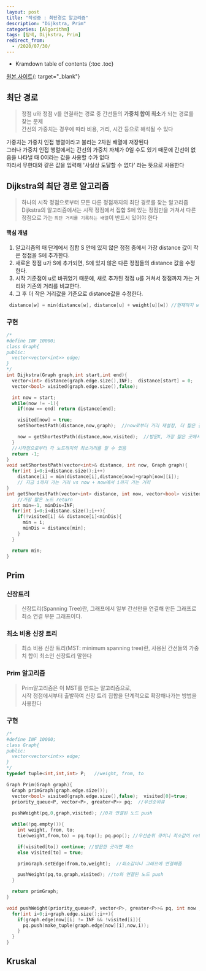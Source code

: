 ```yaml
---
layout: post
title: "작성중 : 최단경로 알고리즘"
description: "Dijkstra, Prim"
categories: [Algorithm]
tags: [탐색, Dijkstra, Prim]
redirect_from:
  - /2020/07/30/
---
```


* Kramdown table of contents
{:toc .toc}

[원본 사이트](https://mattlee.tistory.com/50){: target="_blank"}

## 최단 경로    
> 정점 u와 정점 v를 연결하는 경로 중 간선들의 **가중치 합이 최소**가 되는 경로를 찾는 문제     
> 간선의 가중치는 경우에 따라 비용, 거리, 시간 등으로 해석될 수 있다    
    
<span class="margin">가중치는 가중치 인접 행렬이라고 불리는 2차원 배열에 저장된다</span>      
<span class="margin">그러나 가중치 인접 행렬에서는 간선의 가중치 자체가 0일 수도 있기 때문에 간선이 없음을 나타낼 때 0이라는 값을 사용할 수가 없다</span>     
<span class="margin">따라서 무한대와 같은 값을 입력해 '사실상 도달할 수 없다' 라는 뜻으로 사용한다</span>    


##  Dijkstra의 최단 경로 알고리즘

> 하나의 시작 정점으로부터 모든 다른 정점까지의 최단 경로를 찾는 알고리즘    
> Dijkstra의 알고리즘에서는 시작 정점에서 집합 S에 있는 정점만을 거쳐서 다른 정점으로 가는 `최단 거리를 기록하는 배열`이 반드시 있어야 한다

#### 핵심 개념
1. <span class="nomargin">알고리즘의 매 단계에서 집합 S 안에 있지 않은 정점 중에서 가장 distance 값이 작은 정점을 S에 추가한다. </span>    
2. <span class="nomargin">새로운 정점 u가 S에 추가되면, S에 있지 않은 다른 정점들의 distance 값을 수정한다. </span>    
3. <span class="nomargin">시작 기준점이 u로 바뀌었기 때문에, 새로 추가된 정점 u를 거쳐서 정점까지 가는 거리와 기존의 거리를 비교한다.  </span>    
4. <span class="nomargin">그 후 더 작은 거리값을 기준으로 distance값을 수정한다.</span>    

~~~ c++
 distance[w] = min(distance[w], distance[u] + weight[u][w]) //현재까지 w에 도달하는 가장 짧은 거리, u에서 w까지 가는 가장 거리 중 최소치
~~~

### 구현
~~~ c++
/*
#define INF 10000;
class Graph{
public:
  vector<vector<int>> edge;
}
*/
int Dijkstra(Graph graph,int start,int end){
  vector<int> distance(graph.edge.size(),INF);  distance[start] = 0;
  vector<bool> visited(graph.edge.size(),false);

  int now = start;
  while(now != -1){
    if(now == end) return distance[end];

    visited[now] = true;
    setShortestPath(distance,now,graph);  //now로부터 거리 재설정, 더 짧은 길로

    now = getShortestPath(distance,now,visited);  //방문X, 가장 짧은 곳에서부터 탐색
  }
  //시작점으로부터 각 노드까지의 최소거리를 알 수 있음
  return -1;
}
void setShortestPath(vector<int>& distance, int now, Graph graph){
  for(int i=0;i<distance.size();i++)
    distance[i] = min(distance[i],distance[now]+graph[now][i]);
    // 지금 i까지 가는 거리 vs now + now에서 i까지 가는 거리
}
int getShortestPath(vector<int> distance, int now, vector<bool> visited){
    //가장 짧은 노드 return
  int min=-1, minDis=INF;
  for(int i=0;i<distane.size();i++){
    if(!visited[i] && distance[i]<minDis){
      min = i;
      minDis = distance[min];
    }
  }

  return min;
}
~~~


## Prim

### 신장트리
> 신장트리(Spanning Tree)란, 그래프에서 일부 간선만을 연결해 만든 그래프로
> 최소 연결 부분 그래프이다.

### 최소 비용 신장 트리
> 최소 비용 신장 트리(MST: minimum spanning tree)란, 사용된 간선들의 가중치 합이 최소인 신장트리 말한다    

### Prim 알고리즘
> Prim알고리즘은 이 MST를 만드는 알고리즘으로,    
> 시작 정점에서부터 출발하여 신장 트리 집합을 단계적으로 확장해나가는 방법을 사용한다    

### 구현
~~~ c++
/*
#define INF 10000;
class Graph{
public:
  vector<vector<int>> edge;
}
*/
typedef tuple<int,int,int> P;   //weight, from, to

Graph Prim(Graph graph){
  Graph primGraph(graph.edge.size());
  vector<bool> visited(graph.edge.size(),false);  visited[0]=true;
  priority_queue<P, vector<P>, greater<P>> pq;  //우선순위큐
    
  pushWeight(pq,0,graph,visited); //0과 연결된 노드 push

  while(!pq.empty()){
    int weight, from, to;
    tie(weight,from,to) = pq.top(); pq.pop(); //우선순위 큐이니 최소값이 return

    if(visited[to]) continue; //방문한 곳이면 패스
    else visited[to] = true;

    primGraph.setEdge(from,to,weight);  //최소값이니 그래프에 연결해줌

    pushWeight(pq,to,graph,visited); //to와 연결된 노드 push
  }

  return primGraph;
}

void pushWeight(priority_queue<P, vector<P>, greater<P>>& pq, int now ,Graph graph, vector<bool> visited){
  for(int i=0;i<graph.edge.size();i++){
    if(graph.edge[now][i] != INF && !visited[i]){
      pq.push(make_tuple(graph.edge[now][i],now,i));
    }
  }
}
~~~


## Kruskal